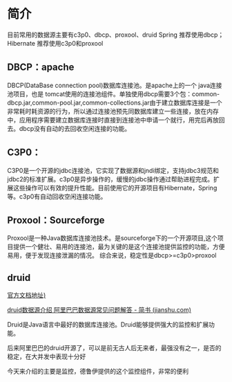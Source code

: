 # 简介

目前常用的数据源主要有c3p0、dbcp、proxool、druid
Spring 推荐使用dbcp；
Hibernate 推荐使用c3p0和proxool

##  DBCP：apache
DBCP(DataBase connection pool)数据库连接池。是apache上的一个 java连接池项目，也是 tomcat使用的连接池组件。单独使用dbcp需要3个包：common-dbcp.jar,common-pool.jar,common-collections.jar由于建立数据库连接是一个非常耗时耗资源的行为，所以通过连接池预先同数据库建立一些连接，放在内存中，应用程序需要建立数据库连接时直接到连接池中申请一个就行，用完后再放回去。dbcp没有自动的去回收空闲连接的功能。

## C3P0：
C3P0是一个开源的jdbc连接池，它实现了数据源和jndi绑定，支持jdbc3规范和jdbc2的标准扩展。c3p0是异步操作的，缓慢的jdbc操作通过帮助进程完成。扩展这些操作可以有效的提升性能。目前使用它的开源项目有Hibernate，Spring等。c3p0有自动回收空闲连接功能。

##  Proxool：Sourceforge
Proxool是一种Java数据库连接池技术。是sourceforge下的一个开源项目,这个项目提供一个健壮、易用的连接池，最为关键的是这个连接池提供监控的功能，方便易用，便于发现连接泄漏的情况。
综合来说，稳定性是dbcp>=c3p0>proxool



## druid

[官方文档地址)](https://github.com/alibaba/druid/wiki/首页)



[druid数据源介绍 阿里巴巴数据源常见问题解答 - 简书 (jianshu.com)](https://www.jianshu.com/p/18fbd35d444f)

Druid是Java语言中最好的数据库连接池。Druid能够提供强大的监控和扩展功能。

后来阿里巴巴的druid开源了，可以是前无古人后无来者，最强没有之一，是否的稳定，在大并发中表现十分好

今天来介绍的主要是监控，德鲁伊提供的这个监控组件，非常的便利